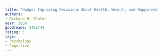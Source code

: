 ```yaml
---
title: "Nudge: Improving Decisions About Health, Wealth, and Happiness"
authors:
- Richard H. Thaler
year: 2009
goodreads: 3450744
rating: 5
tags:
- Psychology
- Cognitive
---
```

